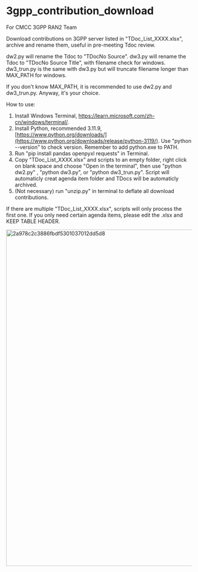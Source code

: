 # 3gpp_contribution_download

For CMCC 3GPP RAN2 Team

Download contributions on 3GPP server listed in "TDoc_List_XXXX.xlsx", archive and rename them, useful in pre-meeting Tdoc review.

dw2.py will rename the Tdoc to "TDocNo Source". dw3.py will rename the Tdoc to "TDocNo Source Title", with filename check for windows. dw3_trun.py is the same with dw3.py but will truncate filename longer than MAX_PATH for windows.

If you don't know MAX_PATH, it is recommended to use dw2.py and dw3_trun.py. Anyway, it's your choice.

How to use:
  1. Install Windows Terminal, https://learn.microsoft.com/zh-cn/windows/terminal/.
  2. Install Python, recommended 3.11.9, [https://www.python.org/downloads/](https://www.python.org/downloads/release/python-3119/). Use "python --version" to check version. Remember to add python.exe to PATH.
  3. Run "pip install pandas openpyxl requests" in Terminal.
  4. Copy "TDoc_List_XXXX.xlsx" and scripts to an empty folder, right click on blank space and choose "Open in the terminal", then use "python dw2.py" , "python dw3.py", or "python dw3_trun.py". Script will automaticly creat agenda item folder and TDocs will be automaticly archived.
  5. (Not necessary) run "unzip.py" in terminal to deflate all download contributions. 

If there are multiple "TDoc_List_XXXX.xlsx", scripts will only process the first one.
If you only need certain agenda items, please edit the .xlsx and KEEP TABLE HEADER.

<img width="912" alt="2a978c2c3886fbdf5301037012dd5d8" src="https://github.com/user-attachments/assets/b9718a3b-fbbc-4631-b55d-c93c4635eb81">
